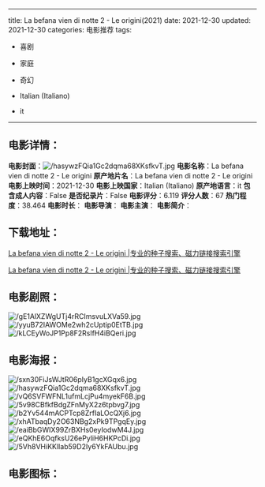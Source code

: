 
---
title: La befana vien di notte 2 - Le origini(2021)
date: 2021-12-30
updated: 2021-12-30
categories: 电影推荐
tags:
- 喜剧
- 家庭
- 奇幻

- Italian (Italiano)
- it
---


> 

## **电影详情**：

**电影封面**：<img src="https://image.tmdb.org/t/p/w200/hasywzFQia1Gc2dqma68XKsfkvT.jpg" alt="/hasywzFQia1Gc2dqma68XKsfkvT.jpg" title="/hasywzFQia1Gc2dqma68XKsfkvT.jpg">
**电影名称**：La befana vien di notte 2 - Le origini
**原产地片名**：La befana vien di notte 2 - Le origini
**电影上映时间**：2021-12-30
**电影上映国家**：Italian (Italiano)
**原产地语言**：it
**包含成人内容**：False
**是否纪录片**：False
**电影评分**：6.119
**评分人数**：67
**热门程度**：38.464
**电影时长**：
**电影导演**：
**电影主演**：
**电影简介**：

## **下载地址**：
[La befana vien di notte 2 - Le origini |专业的种子搜索、磁力链接搜索引擎](https://movie.amd794.com:2083/?search=La%20befana%20vien%20di%20notte%202%20-%20Le%20origini&ordering=&mode=match_phrase&page_size=10&page=1)

[La befana vien di notte 2 - Le origini |专业的种子搜索、磁力链接搜索引擎](https://movie.amd794.com:2083/?search=La%20befana%20vien%20di%20notte%202%20-%20Le%20origini&ordering=&mode=match_phrase&page_size=10&page=1)
 

## **电影剧照**：
<img src="https://image.tmdb.org/t/p/original/gE1AlXZWgUTj4rRCImsvuLXVa59.jpg" alt="/gE1AlXZWgUTj4rRCImsvuLXVa59.jpg" title="/gE1AlXZWgUTj4rRCImsvuLXVa59.jpg"><img src="https://image.tmdb.org/t/p/original/yyuB72IAWOMe2wh2cUptip0EtTB.jpg" alt="/yyuB72IAWOMe2wh2cUptip0EtTB.jpg" title="/yyuB72IAWOMe2wh2cUptip0EtTB.jpg"><img src="https://image.tmdb.org/t/p/original/kLCEyWoJP1Pp8F2RslfH4iBQeri.jpg" alt="/kLCEyWoJP1Pp8F2RslfH4iBQeri.jpg" title="/kLCEyWoJP1Pp8F2RslfH4iBQeri.jpg">

## **电影海报**：
<img src="https://image.tmdb.org/t/p/original/sxn30FiJsWJtR06pIyB1gcXGqx6.jpg" alt="/sxn30FiJsWJtR06pIyB1gcXGqx6.jpg" title="/sxn30FiJsWJtR06pIyB1gcXGqx6.jpg"><img src="https://image.tmdb.org/t/p/original/hasywzFQia1Gc2dqma68XKsfkvT.jpg" alt="/hasywzFQia1Gc2dqma68XKsfkvT.jpg" title="/hasywzFQia1Gc2dqma68XKsfkvT.jpg"><img src="https://image.tmdb.org/t/p/original/vQ6SVFWFNL1ufmLcjPu4myekF6B.jpg" alt="/vQ6SVFWFNL1ufmLcjPu4myekF6B.jpg" title="/vQ6SVFWFNL1ufmLcjPu4myekF6B.jpg"><img src="https://image.tmdb.org/t/p/original/5v98CBfkfBdgZFnMyX2z6tpbvg7.jpg" alt="/5v98CBfkfBdgZFnMyX2z6tpbvg7.jpg" title="/5v98CBfkfBdgZFnMyX2z6tpbvg7.jpg"><img src="https://image.tmdb.org/t/p/original/b2Yv544mACPTcp8ZrfIaLOcQXj6.jpg" alt="/b2Yv544mACPTcp8ZrfIaLOcQXj6.jpg" title="/b2Yv544mACPTcp8ZrfIaLOcQXj6.jpg"><img src="https://image.tmdb.org/t/p/original/xhATbaqDy2O63NBg2xPk9TPgqEy.jpg" alt="/xhATbaqDy2O63NBg2xPk9TPgqEy.jpg" title="/xhATbaqDy2O63NBg2xPk9TPgqEy.jpg"><img src="https://image.tmdb.org/t/p/original/eaiBbGWIX99ZrBXHs0eyIodwM4J.jpg" alt="/eaiBbGWIX99ZrBXHs0eyIodwM4J.jpg" title="/eaiBbGWIX99ZrBXHs0eyIodwM4J.jpg"><img src="https://image.tmdb.org/t/p/original/eQKhE6OqfksU26ePyliH6HKPcDi.jpg" alt="/eQKhE6OqfksU26ePyliH6HKPcDi.jpg" title="/eQKhE6OqfksU26ePyliH6HKPcDi.jpg"><img src="https://image.tmdb.org/t/p/original/5Vh8VHiKKlIab59D2Iy6YkFAUbu.jpg" alt="/5Vh8VHiKKlIab59D2Iy6YkFAUbu.jpg" title="/5Vh8VHiKKlIab59D2Iy6YkFAUbu.jpg">

## **电影图标**：

